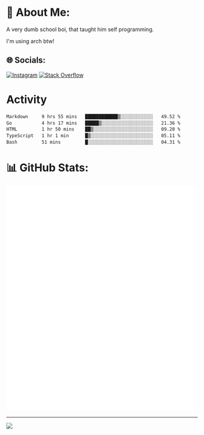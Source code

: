 # 💫 About Me:
A very dumb school boi, that taught him self programming.

I'm using arch btw!


## 🌐 Socials:
[![Instagram](https://img.shields.io/badge/Instagram-%23E4405F.svg?logo=Instagram&logoColor=white)](https://instagram.com/thinis.de) [![Stack Overflow](https://img.shields.io/badge/-Stackoverflow-FE7A16?logo=stack-overflow&logoColor=white)](https://stackoverflow.com/users/12344712) 

# Activity
<!--START_SECTION:waka-->

```txt
Markdown     9 hrs 55 mins   ████████████▒░░░░░░░░░░░░   49.52 %
Go           4 hrs 17 mins   █████▒░░░░░░░░░░░░░░░░░░░   21.36 %
HTML         1 hr 50 mins    ██▒░░░░░░░░░░░░░░░░░░░░░░   09.20 %
TypeScript   1 hr 1 min      █▒░░░░░░░░░░░░░░░░░░░░░░░   05.11 %
Bash         51 mins         █░░░░░░░░░░░░░░░░░░░░░░░░   04.31 %
```

<!--END_SECTION:waka-->

# 📊 GitHub Stats:
![](https://raw.githubusercontent.com/CutieCat6778/github-stats/master/generated/overview.svg#gh-dark-mode-only)<br/>
![](https://raw.githubusercontent.com/CutieCat6778/github-stats/master/generated/languages.svg#gh-dark-mode-only)

---
[![](https://visitcount.itsvg.in/api?id=CutieCat6778&icon=0&color=0)](https://visitcount.itsvg.in)

